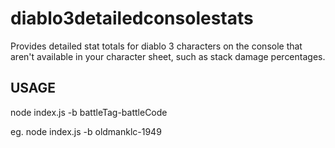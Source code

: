 diablo3detailedconsolestats
===========================

Provides detailed stat totals for diablo 3 characters on the console that aren't available in your character sheet, such as stack damage percentages.

USAGE
-----

node index.js -b battleTag-battleCode

eg. node index.js -b oldmanklc-1949

